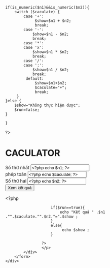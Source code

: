 <!doctype html>
<html>
<head>
<meta charset="utf-8">
<title>CACULATOR</title>
<link type="text/css" href="style.css" rel="stylesheet" media="screen">
</head>
<body>
<?php 
    $n1         ="";
    $n2         ="";
    $caculate   ="";
    if(isset($_POST["so1"]) && isset($_POST["so2"]) && isset($_POST["caculate"])){
         $n1            = $_POST["so1"];
         $caculate      = $_POST["caculate"];
         $n2            = $_POST["so2"];
         $run           =true;

    if(is_numeric($n1)&&is_numeric($n2)){
        switch ($caculate) {
            case '+':
                 $show=$n1 + $n2;
                 break;
            case '-':
                $show=$n1 - $n2;
                break;
            case '*':
            case 'x':
                $show=$n1 * $n2;
                break;
            case '/':
            case ':':
                $show=$n1 / $n2;
                break;
             default:
                 $show=$n1+$n2;
                 $caculate="+";
                 break;
         }
    }else {
        $show="Không thực hiện được";
        $run=false;
    }
       
    }
?>
    <div class="content">
        <h1>CACULATOR</h1>
        <form action="#" method="POST" >
            <div class="row">
                <span>Số thứ nhất</span>
                <input type="text" name="so1" value="<?php echo $n1; ?>">
            </div>
            <div class="row">
                <span>phép toán</span>
                <input type="text" name="caculate" value="<?php echo $caculate; ?>">
            </div>
            <div class="row">
                <span>Số thứ hai</span>
                <input type="text" name="so2" value="<?php echo $n2; ?>">
            </div>
            <div class="row">
                <input type="submit" value="Xem kết quả">
            </div>
            <div class="row">
                <p>
                    <?php
                     
                     
                        
                        if($run==true){
                            echo "Kết quả " .$n1 ."".$caculate."".$n2."=".$show ;
                        }
                        else{
                             echo $show ;
                        }
                  
                    ?>
                    </p>
            </div>
        </form>
    </div>
</body>